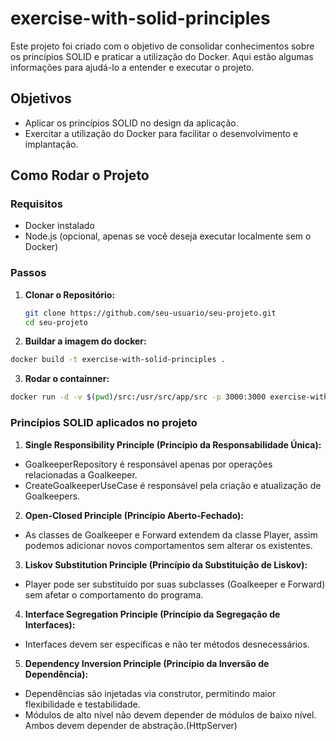 # exercise-with-solid-principles

Este projeto foi criado com o objetivo de consolidar conhecimentos sobre os princípios SOLID e praticar a utilização do Docker. Aqui estão algumas informações para ajudá-lo a entender e executar o projeto.

## Objetivos

- Aplicar os princípios SOLID no design da aplicação.
- Exercitar a utilização do Docker para facilitar o desenvolvimento e implantação.

## Como Rodar o Projeto

### Requisitos

- Docker instalado
- Node.js (opcional, apenas se você deseja executar localmente sem o Docker)

### Passos

1. **Clonar o Repositório:**

   ```bash
   git clone https://github.com/seu-usuario/seu-projeto.git
   cd seu-projeto
   ```

2.  **Buildar a imagem do docker:**
   ```bash
   docker build -t exercise-with-solid-principles .
   ```

3.  **Rodar o containner:**
   ```bash
   docker run -d -v $(pwd)/src:/usr/src/app/src -p 3000:3000 exercise-with-solid-principles
   ```

### Princípios SOLID aplicados no projeto

1. **Single Responsibility Principle (Princípio da Responsabilidade Única):**
  - GoalkeeperRepository é responsável apenas por operações relacionadas a Goalkeeper.
  - CreateGoalkeeperUseCase é responsável pela criação e atualização de Goalkeepers.
2. **Open-Closed Principle (Princípio Aberto-Fechado):**
  - As classes de Goalkeeper e Forward extendem da classe Player, assim podemos adicionar novos comportamentos sem alterar os existentes.
3. **Liskov Substitution Principle (Princípio da Substituição de Liskov):**
  - Player pode ser substituído por suas subclasses (Goalkeeper e Forward) sem afetar o comportamento do programa.
4. **Interface Segregation Principle (Princípio da Segregação de Interfaces):**
  - Interfaces devem ser específicas e não ter métodos desnecessários.
5. **Dependency Inversion Principle (Princípio da Inversão de Dependência):**
  - Dependências são injetadas via construtor, permitindo maior flexibilidade e testabilidade.
  - Módulos de alto nível não devem depender de módulos de baixo nível. Ambos devem depender de abstração.(HttpServer)
